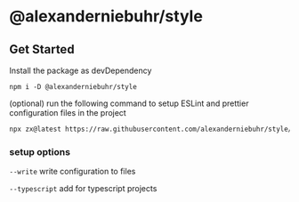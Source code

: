 # @alexanderniebuhr/style

## Get Started

Install the package as devDependency

```shell
npm i -D @alexanderniebuhr/style
```

(optional) run the following command to setup ESLint and prettier configuration files in the project

```sh
npx zx@latest https://raw.githubusercontent.com/alexanderniebuhr/style/main/setup.mjs --write
```

### setup options

`--write` write configuration to files

`--typescript` add for typescript projects
